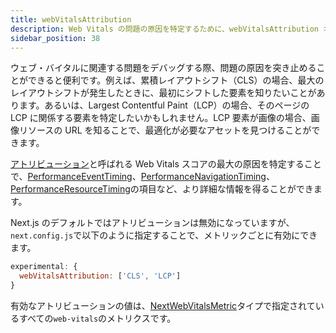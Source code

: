 ```yaml
---
title: webVitalsAttribution
description: Web Vitals の問題の原因を特定するために、webVitalsAttribution オプションの使用方法を学びます。
sidebar_position: 38
---
```


ウェブ・バイタルに関連する問題をデバッグする際、問題の原因を突き止めることができると便利です。例えば、累積レイアウトシフト（CLS）の場合、最大のレイアウトシフトが発生したときに、最初にシフトした要素を知りたいことがあります。あるいは、Largest Contentful Paint（LCP）の場合、そのページの LCP に関係する要素を特定したいかもしれません。LCP 要素が画像の場合、画像リソースの URL を知ることで、最適化が必要なアセットを見つけることができます。

<!-- textlint-disable -->

[アトリビューション](https://github.com/GoogleChrome/web-vitals/blob/4ca38ae64b8d1e899028c692f94d4c56acfc996c/README.md#attribution)と呼ばれる Web Vitals スコアの最大の原因を特定することで、[PerformanceEventTiming](https://developer.mozilla.org/en-US/docs/Web/API/PerformanceEventTiming)、[PerformanceNavigationTiming](https://developer.mozilla.org/en-US/docs/Web/API/PerformanceNavigationTiming)、[PerformanceResourceTiming](https://developer.mozilla.org/en-US/docs/Web/API/PerformanceResourceTiming)の項目など、より詳細な情報を得ることができます。

<!-- textlint-enable -->

Next.js のデフォルトではアトリビューションは無効になっていますが、`next.config.js`で以下のように指定することで、メトリックごとに有効にできます。

```js title="next.config.js"
experimental: {
  webVitalsAttribution: ['CLS', 'LCP']
}
```

有効なアトリビューションの値は、[NextWebVitalsMetric](https://github.com/vercel/next.js/blob/442378d21dd56d6e769863eb8c2cb521a463a2e0/packages/next/shared/lib/utils.ts#L43)タイプで指定されているすべての`web-vitals`のメトリクスです。
